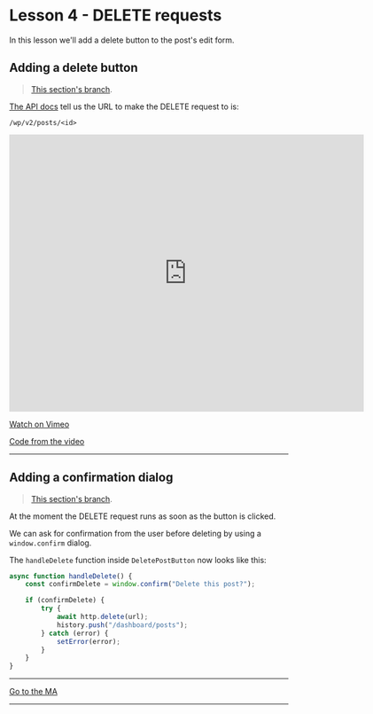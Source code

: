 # Lesson 4 - DELETE requests

In this lesson we'll add a delete button to the post's edit form.

## Adding a delete button

> <a href="https://github.com/NoroffFEU/react-crud/tree/13-add-delete-buttons" target="_blank">This section's branch</a>.

<a href="https://developer.wordpress.org/rest-api/reference/posts/#delete-a-post" target="_blank">The API docs</a> tell us the URL to make the DELETE request to is:

```
/wp/v2/posts/<id>
```

<iframe src="https://player.vimeo.com/video/520716356" width="640" height="500" frameborder="0" allow="autoplay; fullscreen; picture-in-picture" allowfullscreen></iframe>

<a href="https://vimeo.com/520716356/8cfb7df74f" target="_blank">Watch on Vimeo</a>

<a href="https://github.com/NoroffFEU/react-crud/tree/13-add-delete-buttons" target="_blank">Code from the video</a>

---

## Adding a confirmation dialog

> <a href="https://github.com/NoroffFEU/react-crud/tree/14-adding-a-confirmation-dialog" target="_blank">This section's branch</a>.

At the moment the DELETE request runs as soon as the button is clicked.

We can ask for confirmation from the user before deleting by using a `window.confirm` dialog.

The `handleDelete` function inside `DeletePostButton` now looks like this:

```js
async function handleDelete() {
	const confirmDelete = window.confirm("Delete this post?");

	if (confirmDelete) {
		try {
			await http.delete(url);
			history.push("/dashboard/posts");
		} catch (error) {
			setError(error);
		}
	}
}
```

---

[Go to the MA](ma)

---
